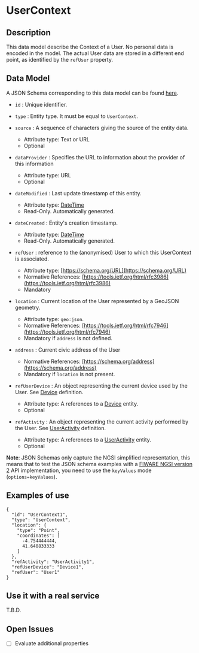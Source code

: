 # UserContext

## Description

This data model describe the Context of a User. No personal data is encoded in
the model. The actual User data are stored in a different end point, as
identified by the `refUser` property.

## Data Model

A JSON Schema corresponding to this data model can be found
[here](../schema.json).

- `id` : Unique identifier.

- `type` : Entity type. It must be equal to `UserContext`.

- `source` : A sequence of characters giving the source of the entity data.
  - Attribute type: Text or URL
  - Optional

- `dataProvider` : Specifies the URL to information about the provider of this information
  - Attribute type: URL
  - Optional

- `dateModified` : Last update timestamp of this entity.

  - Attribute type: [DateTime](https://schema.org/DateTime)
  - Read-Only. Automatically generated.

- `dateCreated` : Entity's creation timestamp.

  - Attribute type: [DateTime](https://schema.org/DateTime)
  - Read-Only. Automatically generated.

- `refUser` : reference to the (anonymised) User to which this UserContext is
    associated.

  - Attribute type: [https://schema.org/URL](https://schema.org/URL)
  - Normative References:
        [https://tools.ietf.org/html/rfc3986](https://tools.ietf.org/html/rfc3986)
  - Mandatory

- `location` : Current location of the User represented by a GeoJSON geometry.

  - Attribute type: `geo:json`.
  - Normative References:
        [https://tools.ietf.org/html/rfc7946](https://tools.ietf.org/html/rfc7946)
  - Mandatory if `address` is not defined.

- `address` : Current civic address of the User

  - Normative References:
        [https://schema.org/address](https://schema.org/address)
  - Mandatory if `location` is not present.

- `refUserDevice` : An object representing the current device used by the
    User. See [Device](../../Device/Device/doc/spec.md) definition.

  - Attribute type: A references to a
        [Device](../../Device/Device/doc/spec.md) entity.
  - Optional

- `refActivity` : An object representing the current activity performed by the
    User. See [UserActivity](../UserActivity/doc/spec.md) definition.
  - Attribute type: A references to a
        [UserActivity](../UserActivity/doc/spec.md) entity.
  - Optional

**Note**: JSON Schemas only capture the NGSI simplified representation, this
means that to test the JSON schema examples with a
[FIWARE NGSI version 2](http://fiware.github.io/specifications/ngsiv2/stable)
API implementation, you need to use the `keyValues` mode (`options=keyValues`).

## Examples of use

```
{
  "id": "UserContext1",
  "type": "UserContext",
  "location": {
    "type": "Point",
    "coordinates": [
      -4.754444444,
      41.640833333
    ]
  },
  "refActivity": "UserActivity1",
  "refUserDevice": "Device1",
  "refUser": "User1"
}
```

## Use it with a real service

T.B.D.

## Open Issues

-   [ ] Evaluate additional properties
